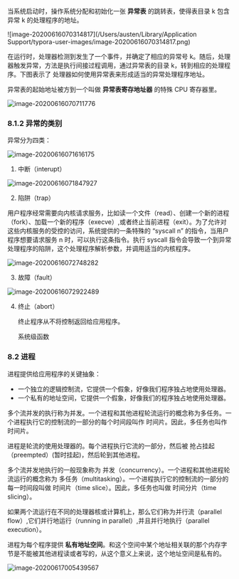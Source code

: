 当系统启动时，操作系统分配和初始化一张 **异常表** 的跳转表，使得表目录 k 包含异常 k 的处理程序的地址。

![image-20200616070314817](/Users/austen/Library/Application Support/typora-user-images/image-20200616070314817.png)

在运行时，处理器检测到发生了一个事件，并确定了相应的异常号 k。随后，处理器触发异常，方法是执行间接过程调用，通过异常表的目录 k，转到相应的处理程序。下图表示了 处理器如何使用异常表来形成适当的异常处理程序地址。

异常表的起始地址被方到一个叫做 **异常表寄存地址器** 的特殊 CPU 寄存器里。

![image-20200616070711776](https://note-austen-1256667106.cos.ap-beijing.myqcloud.com/2020-06-15-230713.png)

### 8.1.2 异常的类别

异常分为四类：



![image-20200616071616175](https://note-austen-1256667106.cos.ap-beijing.myqcloud.com/2020-06-15-231617.png)

1. 中断（interupt）

![image-20200616071847927](https://note-austen-1256667106.cos.ap-beijing.myqcloud.com/2020-06-15-231849.png)

2. 陷阱（trap）

用户程序经常需要向内核请求服务，比如读一个文件（read）、创建一个新的进程（fork）、加载一个新的程序（execve）,或者终止当前进程（exit）。为了允许对这些内核服务的受控的访问，系统提供的一条特殊的 “syscall n” 的指令，当用户程序想要请求服务 n 时，可以执行这条指令。执行 syscall 指令会导致一个到异常处理程序的陷阱，这个处理程序解析参数，并调用适当的内核程序。

![image-20200616072748282](https://note-austen-1256667106.cos.ap-beijing.myqcloud.com/2020-06-15-232750.png)

3. 故障（fault）

![image-20200616072922489](https://note-austen-1256667106.cos.ap-beijing.myqcloud.com/2020-06-15-232924.png)

4. 终止（abort）

   终止程序从不将控制返回给应用程序。

   系统级函数

### 8.2 进程

进程提供给应用程序的关键抽象：

* 一个独立的逻辑控制流，它提供一个假象，好像我们程序独占地使用处理器。
* 一个私有的地址空间，它提供一个假象，好像我们的程序独占地使用处理器。

多个流并发的执行称为并发。一个进程和其他进程轮流运行的概念称为多任务。一个进程执行它的控制流的一部分的每个时间段叫作 时间片。因此，多任务也叫作 时间片。

进程是轮流的使用处理器的。每个进程执行它流的一部分，然后被 抢占挂起（preempted）(暂时挂起)，然后轮到其他进程。

多个流并发地执行的一般现象称为 并发（concurrency）。一个进程和其他进程轮流运行的概念称为 多任务（multitasking）。一个进程执行它的控制流的一部分的每一时间段叫做 时间片（time slice）。因此，多任务也叫做 时间分片（time slicing）。

如果两个流运行在不同的处理器核或计算机上，那么它们称为并行流（parallel flow）,它们并行地运行（running in parallel）,并且并行地执行（parallel execution）。

进程为每个程序提供 **私有地址空间**。和这个空间中某个地址相关联的那个内存字节是不能被其他进程读或者写的，从这个意义上来说，这个地址空间是私有的。

![image-20200617005439567](https://note-austen-1256667106.cos.ap-beijing.myqcloud.com/2020-06-16-165441.png)



